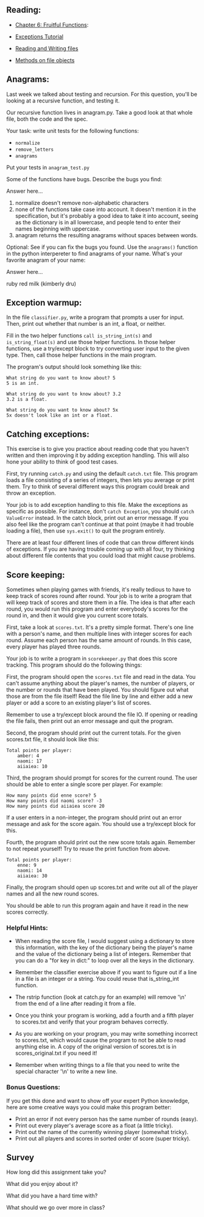 ## Reading:

* [Chapter 6: Fruitful Functions](http://www.greenteapress.com/thinkpython/html/thinkpython007.html):

* [Exceptions Tutorial](http://docs.python.org/tutorial/errors.html)

* [Reading and Writing files](http://docs.python.org/tutorial/inputoutput.html#reading-and-writing-files)

* [Methods on file objects](http://docs.python.org/tutorial/inputoutput.html#methods-of-file-objects)


## Anagrams:

Last week we talked about testing and recursion.  For this question,
you'll be looking at a recursive function, and testing it.

Our recursive function lives in anagram.py.  Take a good look at that
whole file, both the code and the spec.

Your task: write unit tests for the following functions:

 - `normalize`
 - `remove_letters`
 - `anagrams`

Put your tests in `anagram_test.py`

Some of the functions have bugs.  Describe the bugs you find:

Answer here...

1. normalize doesn't remove non-alphabetic characters
2. none of the functions take case into account. It doesn't mention it in the specification,
but it's probably a good idea to take it into account, seeing as the dictionary is in all 
lowercase, and people tend to enter their names beginning with uppercase.
3. anagram returns the resulting anagrams without spaces between words.

Optional: See if you can fix the bugs you found.  Use the `anagrams()` function in
the python interpereter to find anagrams of your name.  What's your
favorite anagram of your name:

Answer here...

ruby red milk (kimberly dru)


## Exception warmup:

In the file `classifier.py`, write a program that prompts a user for input.
Then, print out whether that number is an int, a float, or neither.

Fill in the two helper functions `call is_string_int(s)` and `is_string_float(s)`
and use those helper functions.  In those helper functions, use a try/except
block to try converting user input to the given type.  Then, call those helper
functions in the main program.

The program's output should look something like this:

    What string do you want to know about? 5
    5 is an int.

    What string do you want to know about? 3.2
    3.2 is a float.

    What string do you want to know about? 5x
    5x doesn't look like an int or a float.


## Catching exceptions:

This exercise is to give you practice about reading code that you haven't
written and then improving it by adding exception handling.  This will also
hone your ability to think of good test cases.

First, try running `catch.py` and using the default `catch.txt` file.  This program
loads a file consisting of a series of integers, then lets you average or print
them.  Try to think of several different ways this program could break and
throw an exception.

Your job is to add exception handling to this file.  Make the exceptions as
specific as possible.  For instance, don't `catch Exception`, you should `catch
ValueError` instead.  In the catch block, print out an error message.  If you
also feel like the program can't continue at that point (maybe it had trouble
loading a file), then use `sys.exit()` to quit the program entirely.

There are at least four different lines of code that can throw different kinds
of exceptions.  If you are having trouble coming up with all four, try thinking
about different file contents that you could load that might cause problems.


## Score keeping:

Sometimes when playing games with friends, it's really tedious to have to keep
track of scores round after round.  Your job is to write a program that will
keep track of scores and store them in a file.  The idea is that after each
round, you would run this program and enter everybody's scores for the round
in, and then it would give you current score totals.

First, take a look at `scores.txt`.  It's a pretty simple format.  There's one
line with a person's name, and then multiple lines with integer scores for each
round.  Assume each person has the same amount of rounds.  In this case, every
player has played three rounds.

Your job is to write a program in `scorekeeper.py` that does this score tracking.
This program should do the following things:

First, the program should open the `scores.txt` file and read in the data.  You
can't assume anything about the player's names, the number of players, or the
number or rounds that have been played.  You should figure out what those are
from the file itself!  Read the file line by line and either add a new player
or add a score to an existing player's list of scores.

Remember to use a try/except block around the file IO.  If opening or reading
the file fails, then print out an error message and quit the program.

Second, the program should print out the current totals.  For the given
scores.txt file, it should look like this:

    Total points per player:
        amber: 4
        naomi: 17
        aiiaiea: 10

Third, the program should prompt for scores for the current round.  The user
should be able to enter a single score per player.  For example:

    How many points did enne score? 5
    How many points did naomi score? -3
    How many points did aiiaiea score 20

If a user enters in a non-integer, the program should print out an error
message and ask for the score again.  You should use a try/except block for
this.

Fourth, the program should print out the new score totals again.  Remember to
not repeat yourself!  Try to reuse the print function from above.

    Total points per player:
        enne: 9
        naomi: 14
        aiiaiea: 30

Finally, the program should open up scores.txt and write out all of the player
names and all the new round scores.

You should be able to run this program again and have it read in the new scores
correctly.

### Helpful Hints:

* When reading the score file, I would suggest using a dictionary to store
this information, with the key of the dictionary being the player's name and
the value of the dictionary being a list of integers.  Remember that you can do
a "for key in dict:" to loop over all the keys in the dictionary.

* Remember the classifier exercise above if you want to figure out if a line
in a file is an integer or a string.  You could reuse that is_string_int
function.

* The rstrip function (look at catch.py for an example) will remove '\n' from
the end of a line after reading it from a file.

* Once you think your program is working, add a fourth and a fifth player to
scores.txt and verify that your program behaves correctly.

* As you are working on your program, you may write something incorrect to
scores.txt, which would cause the program to not be able to read anything else
in.  A copy of the original version of scores.txt is in scores_original.txt if
you need it!

* Remember when writing things to a file that you need to write the special
character '\n' to write a new line.

### Bonus Questions:

If you get this done and want to show off your expert Python knowledge, here
are some creative ways you could make this program better:

* Print an error if not every person has the same number of rounds (easy).
* Print out every player's average score as a float (a little tricky).
* Print out the name of the currently winning player (somewhat tricky).
* Print out all players and scores in sorted order of score (super tricky).


## Survey

How long did this assignment take you?

What did you enjoy about it?

What did you have a hard time with?

What should we go over more in class?

